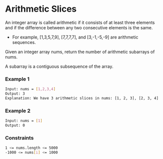 # Arithmetic Slices

An integer array is called arithmetic if it consists of at least three elements and if the difference between any two consecutive elements is the same.

- For example, [1,3,5,7,9], [7,7,7,7], and [3,-1,-5,-9] are arithmetic sequences.

Given an integer array nums, return the number of arithmetic subarrays of nums.

A subarray is a contiguous subsequence of the array.

### Example 1
```sh
Input: nums = [1,2,3,4]
Output: 3
Explanation: We have 3 arithmetic slices in nums: [1, 2, 3], [2, 3, 4] and [1,2,3,4] itself.
```

### Example 2
```sh
Input: nums = [1]
Output: 0
```

### Constraints
```sh
1 <= nums.length <= 5000
-1000 <= nums[i] <= 1000
```
